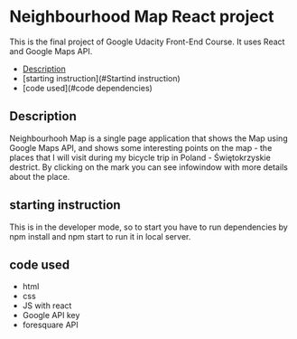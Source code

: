 # Neighbourhood Map React project

This is the final project of Google Udacity Front-End Course.
It uses React and Google Maps API.

* [Description](#Description)
* [starting instruction](#Startind instruction)
* [code used](#code dependencies)

## Description

Neighbourhooh Map is a single page application that shows the Map using Google Maps API, and shows some interesting points on the map - the places that I will visit during my bicycle trip in Poland - Świętokrzyskie destrict. By clicking on the mark you can see infowindow with more details about the place.

## starting instruction

This is in the developer mode, so to start you have to run dependencies by npm install and npm start to run it in local server.

## code used

- html
- css
- JS with react
- Google API key
- foresquare API
